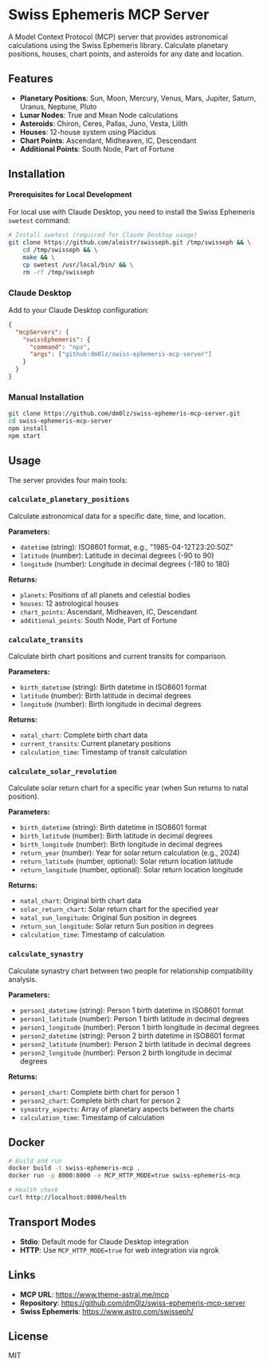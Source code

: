 # Swiss Ephemeris MCP Server

A Model Context Protocol (MCP) server that provides astronomical calculations using the Swiss Ephemeris library. Calculate planetary positions, houses, chart points, and asteroids for any date and location.

## Features

- **Planetary Positions**: Sun, Moon, Mercury, Venus, Mars, Jupiter, Saturn, Uranus, Neptune, Pluto
- **Lunar Nodes**: True and Mean Node calculations
- **Asteroids**: Chiron, Ceres, Pallas, Juno, Vesta, Lilith
- **Houses**: 12-house system using Placidus
- **Chart Points**: Ascendant, Midheaven, IC, Descendant
- **Additional Points**: South Node, Part of Fortune

## Installation

#### Prerequisites for Local Development

For local use with Claude Desktop, you need to install the Swiss Ephemeris `swetest` command:

```bash
# Install swetest (required for Claude Desktop usage)
git clone https://github.com/aloistr/swisseph.git /tmp/swisseph && \
    cd /tmp/swisseph && \
    make && \
    cp swetest /usr/local/bin/ && \
    rm -rf /tmp/swisseph
```


### Claude Desktop

Add to your Claude Desktop configuration:

```json
{
  "mcpServers": {
    "swissEphemeris": {
      "command": "npx",
      "args": ["github:dm0lz/swiss-ephemeris-mcp-server"]
    }
  }
}
```

### Manual Installation

```bash
git clone https://github.com/dm0lz/swiss-ephemeris-mcp-server.git
cd swiss-ephemeris-mcp-server
npm install
npm start
```

## Usage

The server provides four main tools:

### `calculate_planetary_positions`

Calculate astronomical data for a specific date, time, and location.

**Parameters:**
- `datetime` (string): ISO8601 format, e.g., "1985-04-12T23:20:50Z"
- `latitude` (number): Latitude in decimal degrees (-90 to 90)
- `longitude` (number): Longitude in decimal degrees (-180 to 180)

**Returns:**
- `planets`: Positions of all planets and celestial bodies
- `houses`: 12 astrological houses
- `chart_points`: Ascendant, Midheaven, IC, Descendant
- `additional_points`: South Node, Part of Fortune

### `calculate_transits`

Calculate birth chart positions and current transits for comparison.

**Parameters:**
- `birth_datetime` (string): Birth datetime in ISO8601 format
- `latitude` (number): Birth latitude in decimal degrees
- `longitude` (number): Birth longitude in decimal degrees

**Returns:**
- `natal_chart`: Complete birth chart data
- `current_transits`: Current planetary positions
- `calculation_time`: Timestamp of transit calculation

### `calculate_solar_revolution`

Calculate solar return chart for a specific year (when Sun returns to natal position).

**Parameters:**
- `birth_datetime` (string): Birth datetime in ISO8601 format
- `birth_latitude` (number): Birth latitude in decimal degrees
- `birth_longitude` (number): Birth longitude in decimal degrees
- `return_year` (number): Year for solar return calculation (e.g., 2024)
- `return_latitude` (number, optional): Solar return location latitude
- `return_longitude` (number, optional): Solar return location longitude

**Returns:**
- `natal_chart`: Original birth chart data
- `solar_return_chart`: Solar return chart for the specified year
- `natal_sun_longitude`: Original Sun position in degrees
- `return_sun_longitude`: Solar return Sun position in degrees
- `calculation_time`: Timestamp of calculation

### `calculate_synastry`

Calculate synastry chart between two people for relationship compatibility analysis.

**Parameters:**
- `person1_datetime` (string): Person 1 birth datetime in ISO8601 format
- `person1_latitude` (number): Person 1 birth latitude in decimal degrees
- `person1_longitude` (number): Person 1 birth longitude in decimal degrees
- `person2_datetime` (string): Person 2 birth datetime in ISO8601 format
- `person2_latitude` (number): Person 2 birth latitude in decimal degrees
- `person2_longitude` (number): Person 2 birth longitude in decimal degrees

**Returns:**
- `person1_chart`: Complete birth chart for person 1
- `person2_chart`: Complete birth chart for person 2
- `synastry_aspects`: Array of planetary aspects between the charts
- `calculation_time`: Timestamp of calculation

## Docker

```bash
# Build and run
docker build -t swiss-ephemeris-mcp .
docker run -p 8000:8000 -e MCP_HTTP_MODE=true swiss-ephemeris-mcp

# Health check
curl http://localhost:8000/health
```

## Transport Modes

- **Stdio**: Default mode for Claude Desktop integration
- **HTTP**: Use `MCP_HTTP_MODE=true` for web integration via ngrok

## Links

- **MCP URL**: https://www.theme-astral.me/mcp
- **Repository**: https://github.com/dm0lz/swiss-ephemeris-mcp-server
- **Swiss Ephemeris**: https://www.astro.com/swisseph/

## License

MIT 